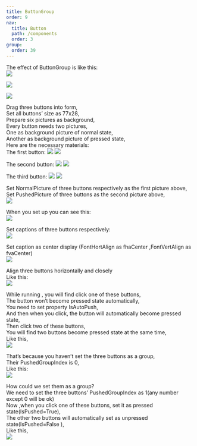 ```yaml
---
title: ButtonGroup
order: 9
nav:
  title: Button
  path: /components
  order: 3
group:
  order: 39
---
```


The effect of ButtonGroup is like this:  
![](<http://www.orangeui.cn/orangeuiblog/OrangeUI/2.3.OrangeUI%E6%8E%A7%E4%BB%B6%E4%BD%BF%E7%94%A8%E8%AF%B4%E6%98%8E(%E6%8C%89%E9%92%AE%E6%8E%A7%E4%BB%B6Button)(%E7%A4%BA%E4%BE%8B3%20%E5%88%86%E7%BB%84%E6%8C%89%E9%92%AE).files/image001.png>)

![](<http://www.orangeui.cn/orangeuiblog/OrangeUI/2.3.OrangeUI%E6%8E%A7%E4%BB%B6%E4%BD%BF%E7%94%A8%E8%AF%B4%E6%98%8E(%E6%8C%89%E9%92%AE%E6%8E%A7%E4%BB%B6Button)(%E7%A4%BA%E4%BE%8B3%20%E5%88%86%E7%BB%84%E6%8C%89%E9%92%AE).files/image003.png>)

![](<http://www.orangeui.cn/orangeuiblog/OrangeUI/2.3.OrangeUI%E6%8E%A7%E4%BB%B6%E4%BD%BF%E7%94%A8%E8%AF%B4%E6%98%8E(%E6%8C%89%E9%92%AE%E6%8E%A7%E4%BB%B6Button)(%E7%A4%BA%E4%BE%8B3%20%E5%88%86%E7%BB%84%E6%8C%89%E9%92%AE).files/image005.png>)

Drag three buttons into form,  
Set all buttons’ size as 77x28,  
Prepare six pictures as background,  
Every button needs two pictures,  
One as background picture of normal state,  
Another as background picture of pressed state,  
Here are the necessary materials:  
The first button: ![](<http://www.orangeui.cn/orangeuiblog/OrangeUI/2.3.OrangeUI%E6%8E%A7%E4%BB%B6%E4%BD%BF%E7%94%A8%E8%AF%B4%E6%98%8E(%E6%8C%89%E9%92%AE%E6%8E%A7%E4%BB%B6Button)(%E7%A4%BA%E4%BE%8B3%20%E5%88%86%E7%BB%84%E6%8C%89%E9%92%AE).files/image007.png>)
![](<http://www.orangeui.cn/orangeuiblog/OrangeUI/2.3.OrangeUI%E6%8E%A7%E4%BB%B6%E4%BD%BF%E7%94%A8%E8%AF%B4%E6%98%8E(%E6%8C%89%E9%92%AE%E6%8E%A7%E4%BB%B6Button)(%E7%A4%BA%E4%BE%8B3%20%E5%88%86%E7%BB%84%E6%8C%89%E9%92%AE).files/image009.png>)

The second button: ![](<http://www.orangeui.cn/orangeuiblog/OrangeUI/2.3.OrangeUI%E6%8E%A7%E4%BB%B6%E4%BD%BF%E7%94%A8%E8%AF%B4%E6%98%8E(%E6%8C%89%E9%92%AE%E6%8E%A7%E4%BB%B6Button)(%E7%A4%BA%E4%BE%8B3%20%E5%88%86%E7%BB%84%E6%8C%89%E9%92%AE).files/image011.png>)
![](<http://www.orangeui.cn/orangeuiblog/OrangeUI/2.3.OrangeUI%E6%8E%A7%E4%BB%B6%E4%BD%BF%E7%94%A8%E8%AF%B4%E6%98%8E(%E6%8C%89%E9%92%AE%E6%8E%A7%E4%BB%B6Button)(%E7%A4%BA%E4%BE%8B3%20%E5%88%86%E7%BB%84%E6%8C%89%E9%92%AE).files/image013.png>)

The third button: ![](<http://www.orangeui.cn/orangeuiblog/OrangeUI/2.3.OrangeUI%E6%8E%A7%E4%BB%B6%E4%BD%BF%E7%94%A8%E8%AF%B4%E6%98%8E(%E6%8C%89%E9%92%AE%E6%8E%A7%E4%BB%B6Button)(%E7%A4%BA%E4%BE%8B3%20%E5%88%86%E7%BB%84%E6%8C%89%E9%92%AE).files/image015.png>)
![](<http://www.orangeui.cn/orangeuiblog/OrangeUI/2.3.OrangeUI%E6%8E%A7%E4%BB%B6%E4%BD%BF%E7%94%A8%E8%AF%B4%E6%98%8E(%E6%8C%89%E9%92%AE%E6%8E%A7%E4%BB%B6Button)(%E7%A4%BA%E4%BE%8B3%20%E5%88%86%E7%BB%84%E6%8C%89%E9%92%AE).files/image017.png>)

Set NormalPicture of three buttons respectively as the first picture above,  
Set PushedPicture of three buttons as the second picture above,  
![](<http://www.orangeui.cn/orangeuiblog/OrangeUI/2.3.OrangeUI%E6%8E%A7%E4%BB%B6%E4%BD%BF%E7%94%A8%E8%AF%B4%E6%98%8E(%E6%8C%89%E9%92%AE%E6%8E%A7%E4%BB%B6Button)(%E7%A4%BA%E4%BE%8B3%20%E5%88%86%E7%BB%84%E6%8C%89%E9%92%AE).files/image019.png>)

When you set up you can see this:  
![](<http://www.orangeui.cn/orangeuiblog/OrangeUI/2.3.OrangeUI%E6%8E%A7%E4%BB%B6%E4%BD%BF%E7%94%A8%E8%AF%B4%E6%98%8E(%E6%8C%89%E9%92%AE%E6%8E%A7%E4%BB%B6Button)(%E7%A4%BA%E4%BE%8B3%20%E5%88%86%E7%BB%84%E6%8C%89%E9%92%AE).files/image021.png>)

Set captions of three buttons respectively:  
![](<http://www.orangeui.cn/orangeuiblog/OrangeUI/2.3.OrangeUI%E6%8E%A7%E4%BB%B6%E4%BD%BF%E7%94%A8%E8%AF%B4%E6%98%8E(%E6%8C%89%E9%92%AE%E6%8E%A7%E4%BB%B6Button)(%E7%A4%BA%E4%BE%8B3%20%E5%88%86%E7%BB%84%E6%8C%89%E9%92%AE).files/image023.png>)

Set caption as center display (FontHortAlign as fhaCenter ,FontVertAlign as fvaCenter)  
![](<http://www.orangeui.cn/orangeuiblog/OrangeUI/2.3.OrangeUI%E6%8E%A7%E4%BB%B6%E4%BD%BF%E7%94%A8%E8%AF%B4%E6%98%8E(%E6%8C%89%E9%92%AE%E6%8E%A7%E4%BB%B6Button)(%E7%A4%BA%E4%BE%8B3%20%E5%88%86%E7%BB%84%E6%8C%89%E9%92%AE).files/image025.png>)

Align three buttons horizontally and closely  
Like this:  
![](<http://www.orangeui.cn/orangeuiblog/OrangeUI/2.3.OrangeUI%E6%8E%A7%E4%BB%B6%E4%BD%BF%E7%94%A8%E8%AF%B4%E6%98%8E(%E6%8C%89%E9%92%AE%E6%8E%A7%E4%BB%B6Button)(%E7%A4%BA%E4%BE%8B3%20%E5%88%86%E7%BB%84%E6%8C%89%E9%92%AE).files/image027.png>)

While running , you will find click one of these buttons,  
The button won’t become pressed state automatically,  
You need to set property IsAutoPush,  
And then when you click, the button will automatically become pressed state,  
Then click two of these buttons,  
You will find two buttons become pressed state at the same time,  
Like this,  
![](<http://www.orangeui.cn/orangeuiblog/OrangeUI/2.3.OrangeUI%E6%8E%A7%E4%BB%B6%E4%BD%BF%E7%94%A8%E8%AF%B4%E6%98%8E(%E6%8C%89%E9%92%AE%E6%8E%A7%E4%BB%B6Button)(%E7%A4%BA%E4%BE%8B3%20%E5%88%86%E7%BB%84%E6%8C%89%E9%92%AE).files/image029.png>)

That’s because you haven’t set the three buttons as a group,  
Their PushedGroupIndex is 0,  
Like this:  
![](<http://www.orangeui.cn/orangeuiblog/OrangeUI/2.3.OrangeUI%E6%8E%A7%E4%BB%B6%E4%BD%BF%E7%94%A8%E8%AF%B4%E6%98%8E(%E6%8C%89%E9%92%AE%E6%8E%A7%E4%BB%B6Button)(%E7%A4%BA%E4%BE%8B3%20%E5%88%86%E7%BB%84%E6%8C%89%E9%92%AE).files/image031.png>)

How could we set them as a group?  
We need to set the three buttons’ PushedGroupIndex as 1(any number except 0 will be ok)  
Now ,when you click one of these buttons, set it as pressed state(IsPushed=True),  
The other two buttons will automatically set as unpressed state(IsPushed=False ),  
Like this,  
![](<http://www.orangeui.cn/orangeuiblog/OrangeUI/2.3.OrangeUI%E6%8E%A7%E4%BB%B6%E4%BD%BF%E7%94%A8%E8%AF%B4%E6%98%8E(%E6%8C%89%E9%92%AE%E6%8E%A7%E4%BB%B6Button)(%E7%A4%BA%E4%BE%8B3%20%E5%88%86%E7%BB%84%E6%8C%89%E9%92%AE).files/image033.png>)
